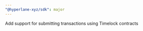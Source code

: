 ```yaml
---
"@hyperlane-xyz/sdk": major
---
```


Add support for submitting transactions using Timelock contracts
